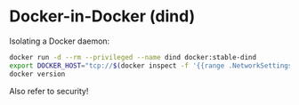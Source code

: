 # Docker-in-Docker (dind)

Isolating a Docker daemon:

```bash
docker run -d --rm --privileged --name dind docker:stable-dind
export DOCKER_HOST="tcp://$(docker inspect -f '{{range .NetworkSettings.Networks}}{{.IPAddress}}{{end}}' dind):2375"
docker version
```

Also refer to security!